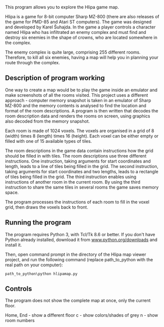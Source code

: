 ﻿This program allows you to explore the Hlipa game map.

Hlipa is a game for 8-bit computer Sharp MZ-800 (there are also releases of the game for
PMD-85 and Atari ST computers). The game was designed and developed by Karel Šuhajda. In the game a
player controls a character named Hlipa who has infiltrated an enemy complex and must find and destroy
six enemies in the shape of crowns, who are located somewhere in the complex.

The enemy complex is quite large, comprising 255 different rooms. Therefore, to kill all six enemies, having a map will help you in planning your route through the complex.

## Description of program working

One way to create a map would be to play the game inside an emulator and make screenshots of all the
rooms visited. This project uses a different approach - computer memory snapshot is taken in an
emulator of Sharp MZ-800 and the memory contents is analysed to find the location and format of the
room descriptions. A program is then written that decodes the room description data and renders the
rooms on screen, using graphics also decoded from the memory snapshot.

Each room is made of 1024 voxels. The voxels are organised in a grid of 8 (width) times 8 (length)
times 16 (height). Each voxel can be either empty or filled with one of 15 available types of tiles.

The room descriptions in the game data contain instructions how the grid should be filled in with
tiles. The room descriptions use three different instructions. One instruction, taking
arguments for start coordinates and length, leads to a line of tiles being filled in the grid.
The second instruction, taking arguments for start coordinates and two lengths, leads to a rectangle
of tiles being filled in the grid. The third instruction enables using instructions of another room in
the current room. By using the third instruction to share the same tiles in several rooms the game
saves memory space.

The program processes the instructions of each room to fill in the voxel grid, then draws the voxels
back to front.

## Running the program

The program requires Python 3, with Tcl/Tk 8.6 or better. If you don't have Python already installed,
download it from www.python.org/downloads and install it.

Then, open command prompt in the directory of the Hlipa map viewer project, and run the following
command (replace path_to_python with the real path on your computer):

    path_to_python\python hlipamap.py

## Controls

The program does not show the complete map at once, only the current floor.

Home, End - show a different floor
c - show colors/shades of grey
n - show room numbers
